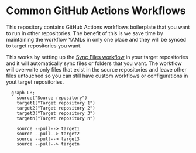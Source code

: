 # Common GitHub Actions Workflows

This repository contains GitHub Actions workflows boilerplate that you want to run in other repositories. The benefit of this is we save time by maintaining the workflow YAMLs in only one place and they will be synced to target repositories you want.

This works by setting up the [Sync Files workflow](.github/workflows/sync.yml) in your target repositories and it will automatically sync files or folders that you want. The workflow will overwrite only files that exist in the source repositories and leave other files untouched so you can still have custom workflows or configurations in yout target repositories.

```mermaid
  graph LR;
    source("Source repository")
    target1("Target repository 1")
    target2("Target repository 2")
    target3("Target repository 3")
    targetn("Target repository n")

    source --pull--> target1
    source --pull--> target2
    source --pull--> target3
    source --pull--> targetn
```
